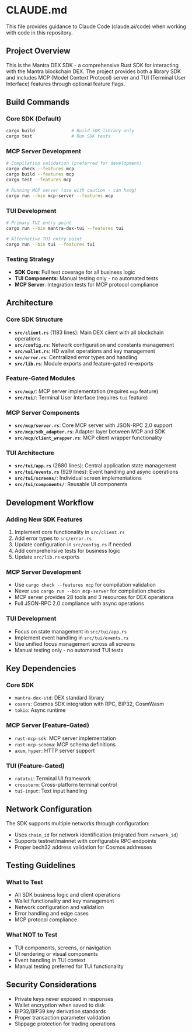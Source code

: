 # CLAUDE.md

This file provides guidance to Claude Code (claude.ai/code) when working with code in this repository.

## Project Overview

This is the Mantra DEX SDK - a comprehensive Rust SDK for interacting with the Mantra blockchain DEX. The project provides both a library SDK and includes MCP (Model Context Protocol) server and TUI (Terminal User Interface) features through optional feature flags.

## Build Commands

### Core SDK (Default)
```bash
cargo build              # Build SDK library only
cargo test               # Run SDK tests
```

### MCP Server Development
```bash
# Compilation validation (preferred for development)
cargo check --features mcp
cargo build --features mcp
cargo test --features mcp

# Running MCP server (use with caution - can hang)
cargo run --bin mcp-server --features mcp
```

### TUI Development
```bash
# Primary TUI entry point
cargo run --bin mantra-dex-tui --features tui

# Alternative TUI entry point  
cargo run --bin tui --features tui
```

### Testing Strategy
- **SDK Core**: Full test coverage for all business logic
- **TUI Components**: Manual testing only - no automated tests
- **MCP Server**: Integration tests for MCP protocol compliance

## Architecture

### Core SDK Structure
- **`src/client.rs`** (1183 lines): Main DEX client with all blockchain operations
- **`src/config.rs`**: Network configuration and constants management
- **`src/wallet.rs`**: HD wallet operations and key management
- **`src/error.rs`**: Centralized error types and handling
- **`src/lib.rs`**: Module exports and feature-gated re-exports

### Feature-Gated Modules
- **`src/mcp/`**: MCP server implementation (requires `mcp` feature)
- **`src/tui/`**: Terminal User Interface (requires `tui` feature)

### MCP Server Components
- **`src/mcp/server.rs`**: Core MCP server with JSON-RPC 2.0 support
- **`src/mcp/sdk_adapter.rs`**: Adapter layer between MCP and SDK
- **`src/mcp/client_wrapper.rs`**: MCP client wrapper functionality

### TUI Architecture
- **`src/tui/app.rs`** (2680 lines): Central application state management
- **`src/tui/events.rs`** (929 lines): Event handling and async operations
- **`src/tui/screens/`**: Individual screen implementations
- **`src/tui/components/`**: Reusable UI components

## Development Workflow

### Adding New SDK Features
1. Implement core functionality in `src/client.rs`
2. Add error types to `src/error.rs`
3. Update configuration in `src/config.rs` if needed
4. Add comprehensive tests for business logic
5. Update `src/lib.rs` exports

### MCP Server Development
- Use `cargo check --features mcp` for compilation validation
- Never use `cargo run --bin mcp-server` for compilation checks
- MCP server provides 28 tools and 3 resources for DEX operations
- Full JSON-RPC 2.0 compliance with async operations

### TUI Development
- Focus on state management in `src/tui/app.rs`
- Implement event handling in `src/tui/events.rs`
- Use unified focus management across all screens
- Manual testing only - no automated TUI tests

## Key Dependencies

### Core SDK
- `mantra-dex-std`: DEX standard library
- `cosmrs`: Cosmos SDK integration with RPC, BIP32, CosmWasm
- `tokio`: Async runtime

### MCP Server (Feature-Gated)
- `rust-mcp-sdk`: MCP server implementation
- `rust-mcp-schema`: MCP schema definitions
- `axum`, `hyper`: HTTP server support

### TUI (Feature-Gated)
- `ratatui`: Terminal UI framework
- `crossterm`: Cross-platform terminal control
- `tui-input`: Text input handling

## Network Configuration

The SDK supports multiple networks through configuration:
- Uses `chain_id` for network identification (migrated from `network_id`)
- Supports testnet/mainnet with configurable RPC endpoints
- Proper bech32 address validation for Cosmos addresses

## Testing Guidelines

### What to Test
- All SDK business logic and client operations
- Wallet functionality and key management
- Network configuration and validation
- Error handling and edge cases
- MCP protocol compliance

### What NOT to Test
- TUI components, screens, or navigation
- UI rendering or visual components
- Event handling in TUI context
- Manual testing preferred for TUI functionality

## Security Considerations

- Private keys never exposed in responses
- Wallet encryption when saved to disk
- BIP32/BIP39 key derivation standards
- Proper transaction parameter validation
- Slippage protection for trading operations